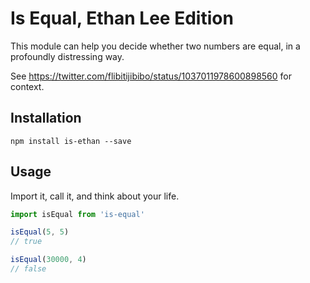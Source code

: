 # Is Equal, Ethan Lee Edition

This module can help you decide whether two numbers are equal, in a profoundly
distressing way.

See https://twitter.com/flibitijibibo/status/1037011978600898560 for context.

## Installation

```
npm install is-ethan --save
```

## Usage

Import it, call it, and think about your life.

```js
import isEqual from 'is-equal'

isEqual(5, 5)
// true

isEqual(30000, 4)
// false
```
